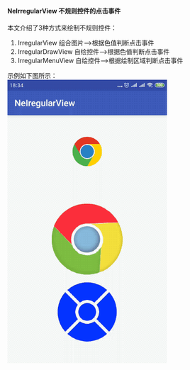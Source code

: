 #### NeIrregularView 不规则控件的点击事件
本文介绍了3种方式来绘制不规则控件：
1. IrregularView   组合图片-->根据色值判断点击事件  
2. IrregularDrawView  自绘控件-->根据色值判断点击事件  
3. IrregularMenuView  自绘控件-->根据绘制区域判断点击事件  

示例如下图所示：  
![image](https://github.com/tianyalu/NeIrregularView/blob/master/show/show.gif)